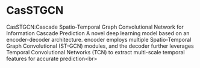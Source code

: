 CasSTGCN
==== 
CasSTGCN:Cascade Spatio-Temporal Graph Convolutional Network for Information Cascade Prediction
    A novel deep learning model based on an encoder-decoder architecture. encoder employs multiple Spatio-Temporal
    Graph Convolutional (ST-GCN) modules, and the decoder further leverages Temporal Convolutional Networks (TCN) 
    to extract multi-scale temporal features for accurate prediction\<br>
